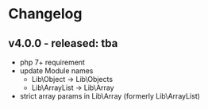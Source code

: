 # Changelog

## v4.0.0 - released: tba
- php 7+ requirement
- update Module names
  - Lib\Object -> Lib\Objects
  - Lib\ArrayList -> Lib\Array
- strict array params in Lib\Array (formerly Lib\ArrayList)